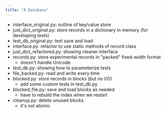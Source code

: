 ```yaml
---
title: "A Database"
---
```


- interface_original.py: outline of key/value store
- just_dict_original.py: store records in a dictionary in memory (for developing tests)
- test_db_original.py: test save and load
- interface.py: refactor to use static methods of record class
- just_dict_refactored.py: showing cleaner interface
- records.py: store experimental records in "packed" fixed-width format
  - doesn't handle Unicode
- test_db.py: showing how to parameterize tests
- file_backed.py: read and write every time
- blocked.py: store records in blocks (but no I/O)
  - add some custom tests in test_db.py
- blocked_file.py: save and load blocks as needed
  - have to rebuild the index when we restart
- cleanup.py: delete unused blocks
  - it's not atomic
